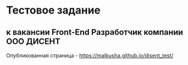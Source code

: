 # Тестовое задание

## к вакансии Front-End Разработчик компании ООО ДИСЕНТ

Опубликованная страница - https://malkusha.github.io/disent_test/
